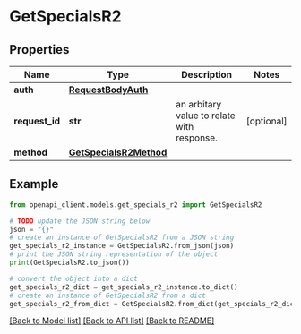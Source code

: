 # GetSpecialsR2


## Properties

Name | Type | Description | Notes
------------ | ------------- | ------------- | -------------
**auth** | [**RequestBodyAuth**](RequestBodyAuth.md) |  | 
**request_id** | **str** | an arbitary value to relate with response. | [optional] 
**method** | [**GetSpecialsR2Method**](GetSpecialsR2Method.md) |  | 

## Example

```python
from openapi_client.models.get_specials_r2 import GetSpecialsR2

# TODO update the JSON string below
json = "{}"
# create an instance of GetSpecialsR2 from a JSON string
get_specials_r2_instance = GetSpecialsR2.from_json(json)
# print the JSON string representation of the object
print(GetSpecialsR2.to_json())

# convert the object into a dict
get_specials_r2_dict = get_specials_r2_instance.to_dict()
# create an instance of GetSpecialsR2 from a dict
get_specials_r2_from_dict = GetSpecialsR2.from_dict(get_specials_r2_dict)
```
[[Back to Model list]](../README.md#documentation-for-models) [[Back to API list]](../README.md#documentation-for-api-endpoints) [[Back to README]](../README.md)


